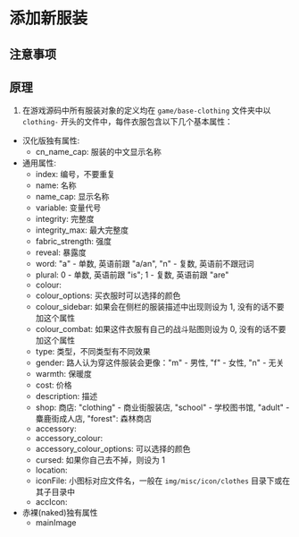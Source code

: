 # 添加新服装 #
## 注意事项 ##

## 原理 ##
1. 在游戏源码中所有服装对象的定义均在 `game/base-clothing` 文件夹中以 `clothing-` 开头的文件中，每件衣服包含以下几个基本属性：
  - 汉化版独有属性:
    - cn_name_cap: 服装的中文显示名称
  - 通用属性:
    - index: 编号，不要重复
    - name: 名称
    - name_cap: 显示名称
    - variable: 变量代号
    - integrity: 完整度
    - integrity_max: 最大完整度
    - fabric_strength: 强度
    - reveal: 暴露度
    - word: "a" - 单数, 英语前跟 "a/an", "n" - 复数, 英语前不跟冠词
    - plural: 0 - 单数, 英语前跟 "is"; 1 - 复数, 英语前跟 "are"
    - colour: 
    - colour_options: 买衣服时可以选择的颜色
    - colour_sidebar: 如果会在侧栏的服装描述中出现则设为 1, 没有的话不要加这个属性
    - colour_combat: 如果这件衣服有自己的战斗贴图则设为 0, 没有的话不要加这个属性
    - type: 类型，不同类型有不同效果
    - gender: 路人认为穿这件服装会更像："m" - 男性, "f" - 女性, "n" - 无关
    - warmth: 保暖度
    - cost: 价格
    - description: 描述
    - shop: 商店: "clothing" - 商业街服装店, "school" - 学校图书馆, "adult" - 麋鹿街成人店, "forest": 森林商店
    - accessory:
    - accessory_colour:
    - accessory_colour_options: 可以选择的颜色
    - cursed: 如果你自己去不掉，则设为 1
    - location: 
    - iconFile: 小图标对应文件名，一般在 `img/misc/icon/clothes` 目录下或在其子目录中
    - accIcon: 
  - 赤裸(naked)独有属性
    - mainImage